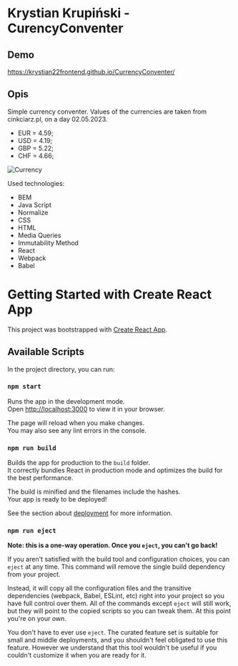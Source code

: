 # Krystian Krupiński - CurencyConventer

## Demo

https://krystian22frontend.github.io/CurrencyConventer/

## Opis
Simple currency conventer. Values of the currencies are taken from cinkciarz.pl, on a day 02.05.2023.
   - EUR = 4.59;
   - USD = 4.19;
   - GBP = 5.22;
   - CHF = 4.66;

![Currency](https://github.com/Krystian22FrontEnd/CurrencyConventer/blob/main/images/Currency.png?raw=true)

Used technologies:
- BEM
- Java Script
- Normalize
- CSS
- HTML
- Media Queries
- Immutability Method
- React
- Webpack
- Babel



# Getting Started with Create React App

This project was bootstrapped with [Create React App](https://github.com/facebook/create-react-app).

## Available Scripts

In the project directory, you can run:

### `npm start`

Runs the app in the development mode.\
Open [http://localhost:3000](http://localhost:3000) to view it in your browser.

The page will reload when you make changes.\
You may also see any lint errors in the console.


### `npm run build`

Builds the app for production to the `build` folder.\
It correctly bundles React in production mode and optimizes the build for the best performance.

The build is minified and the filenames include the hashes.\
Your app is ready to be deployed!

See the section about [deployment](https://facebook.github.io/create-react-app/docs/deployment) for more information.

### `npm run eject`

**Note: this is a one-way operation. Once you `eject`, you can't go back!**

If you aren't satisfied with the build tool and configuration choices, you can `eject` at any time. This command will remove the single build dependency from your project.

Instead, it will copy all the configuration files and the transitive dependencies (webpack, Babel, ESLint, etc) right into your project so you have full control over them. All of the commands except `eject` will still work, but they will point to the copied scripts so you can tweak them. At this point you're on your own.

You don't have to ever use `eject`. The curated feature set is suitable for small and middle deployments, and you shouldn't feel obligated to use this feature. However we understand that this tool wouldn't be useful if you couldn't customize it when you are ready for it.

